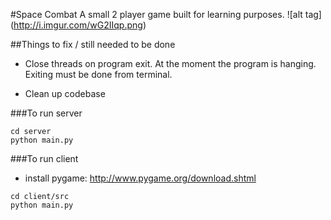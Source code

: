 #Space Combat
A small 2 player game built for learning purposes. 
![alt tag] (http://i.imgur.com/wG2IIqp.png)

##Things to fix / still needed to be done
- Close threads on program exit. At the moment the program is hanging. Exiting must be done from terminal.

- Clean up codebase

###To run server
```
cd server
python main.py
```

###To run client
- install pygame: http://www.pygame.org/download.shtml
```
cd client/src
python main.py
```

